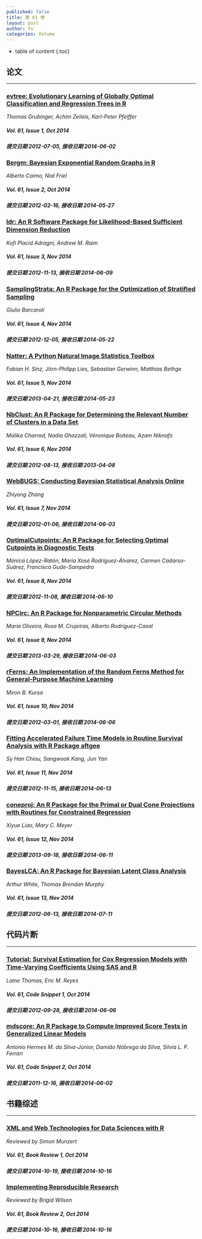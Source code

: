 ```yaml
---
published: false
title: 第 61 卷
layout: post
author: Yu
categories: Volume
---
```


* table of content
{:toc}

## 论文

***

### [evtree: Evolutionary Learning of Globally Optimal Classification and Regression Trees in R](/jstatsoft/v61/i01.html)

*Thomas Grubinger, Achim Zeileis, Karl-Peter Pfeiffer*

##### Vol. 61, Issue 1, Oct 2014

##### 提交日期 2012-07-05, 接收日期 2014-06-02

### [Bergm: Bayesian Exponential Random Graphs in R](/jstatsoft/v61/i02.html)

*Alberto Caimo, Nial Friel*

##### Vol. 61, Issue 2, Oct 2014

##### 提交日期 2012-02-16, 接收日期 2014-05-27

### [ldr: An R Software Package for Likelihood-Based  Suﬃcient Dimension Reduction](/jstatsoft/v61/i03.html)

*Kofi Placid Adragni, Andrew M. Raim*

##### Vol. 61, Issue 3, Nov 2014

##### 提交日期 2012-11-13, 接收日期 2014-06-09

### [SamplingStrata: An R Package for the Optimization  of Stratiﬁed Sampling](/jstatsoft/v61/i04.html)

*Giulio Barcaroli*

##### Vol. 61, Issue 4, Nov 2014

##### 提交日期 2012-12-05, 接收日期 2014-05-22

### [Natter: A Python Natural Image Statistics Toolbox](/jstatsoft/v61/i05.html)

*Fabian H. Sinz, Jörn-Philipp Lies, Sebastian Gerwinn, Matthias Bethge*

##### Vol. 61, Issue 5, Nov 2014

##### 提交日期 2013-04-21, 接收日期 2014-05-23

### [NbClust: An R Package for Determining the Relevant Number of Clusters in a Data Set](/jstatsoft/v61/i06.html)

*Malika Charrad,  Nadia Ghazzali, Véronique Boiteau, Azam Niknafs*

##### Vol. 61, Issue 6, Nov 2014

##### 提交日期 2012-08-13, 接收日期 2013-04-08

### [WebBUGS: Conducting Bayesian Statistical Analysis Online](/jstatsoft/v61/i07.html)

*Zhiyong Zhang*

##### Vol. 61, Issue 7, Nov 2014

##### 提交日期 2012-01-06, 接收日期 2014-06-03

### [OptimalCutpoints: An R Package for Selecting Optimal Cutpoints in Diagnostic Tests](/jstatsoft/v61/i08.html)

*Mónica López-Ratón, María Xosé Rodríguez-Álvarez, Carmen Cadarso-Suárez, Francisco Gude-Sampedro*

##### Vol. 61, Issue 8, Nov 2014

##### 提交日期 2012-11-08, 接收日期 2014-06-10

### [NPCirc: An R Package for Nonparametric Circular Methods](/jstatsoft/v61/i09.html)

*María Oliveira, Rosa M. Crujeiras, Alberto Rodríguez-Casal*

##### Vol. 61, Issue 9, Nov 2014

##### 提交日期 2013-03-29, 接收日期 2014-06-03

### [rFerns: An Implementation of the Random Ferns Method for General-Purpose Machine Learning](/jstatsoft/v61/i10.html)

*Miron B. Kursa*

##### Vol. 61, Issue 10, Nov 2014

##### 提交日期 2012-03-01, 接收日期 2014-06-06

### [Fitting Accelerated Failure Time Models in Routine Survival Analysis with R Package aftgee](/jstatsoft/v61/i11.html)

*Sy Han Chiou, Sangwook Kang, Jun Yan*

##### Vol. 61, Issue 11, Nov 2014

##### 提交日期 2012-11-15, 接收日期 2014-06-13

### [coneproj: An R Package for the Primal or Dual Cone Projections with Routines for Constrained Regression](/jstatsoft/v61/i12.html)

*Xiyue Liao, Mary C. Meyer*

##### Vol. 61, Issue 12, Nov 2014

##### 提交日期 2013-09-18, 接收日期 2014-06-11

### [BayesLCA: An R Package for Bayesian Latent Class Analysis](/jstatsoft/v61/i13.html)

*Arthur White, Thomas Brendan Murphy*

##### Vol. 61, Issue 13, Nov 2014

##### 提交日期 2012-06-13, 接收日期 2014-07-11

## 代码片断

***

### [Tutorial: Survival Estimation for Cox Regression  Models with Time-Varying Coeﬃcients Using SAS  and R](/jstatsoft/v61/c01.html)

*Laine Thomas, Eric M. Reyes*

##### Vol. 61, Code Snippet 1, Oct 2014

##### 提交日期 2012-09-28, 接收日期 2014-06-06

### [mdscore: An R Package to Compute Improved Score  Tests in Generalized Linear Models](/jstatsoft/v61/c02.html)

*Antonio Hermes M. da Silva-Júnior, Damião Nóbrega da Silva, Silvia L. P. Ferrari*

##### Vol. 61, Code Snippet 2, Oct 2014

##### 提交日期 2011-12-16, 接收日期 2014-06-02

## 书籍综述

***

### [XML and Web Technologies for Data Sciences with R](/jstatsoft/v61/b01.html)

*Reviewed by  Simon Munzert*

##### Vol. 61, Book Review 1, Oct 2014

##### 提交日期 2014-10-19, 接收日期 2014-10-16

### [Implementing Reproducible Research](/jstatsoft/v61/b02.html)

*Reviewed by Brigid  Wilson*

##### Vol. 61, Book Review 2, Oct 2014

##### 提交日期 2014-10-16, 接收日期 2014-10-16

